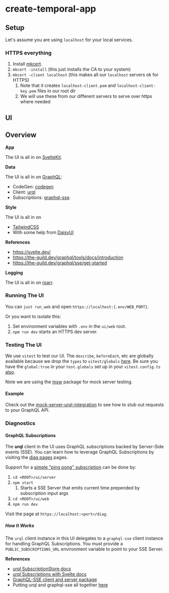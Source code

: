 # create-temporal-app

## Setup

Let's assume you are using `localhost` for your local services.

### HTTPS everything

1. Install [mkcert](https://github.com/FiloSottile/mkcert).
1. `mkcert -install` (this just installs the CA to your system)
1. `mkcert -client localhost` (this makes all our `localhost` servers ok for HTTPS)
    1. Note that it creates `localhost-client.pem` and `localhost-client-key.pem` files in our root dir
    2. We will use these from our different servers to serve over https where needed

## UI

## Overview

**App**

The UI is all in on [SvelteKit](https://kit.svelte.dev/).

**Data**

The UI is all in on [GraphQL](https://graphql.org/):

- CodeGen: [codegen](https://the-guild.dev/graphql/codegen)
- Client: [urql](https://commerce.nearform.com/open-source/urql/docs/api/svelte/)
- Subscriptions: [graphql-sse](https://the-guild.dev/graphql/sse/recipes#with-urql).

**Style**

The UI is all in on

- [TailwindCSS](https://tailwindcss.com/)
- With some help from [DaisyUI](https://daisyui.com/)

**References**

- https://svelte.dev/
- https://the-guild.dev/graphql/tools/docs/introduction
- https://the-guild.dev/graphql/sse/get-started

**Logging**

The UI is all in on [roarr](https://github.com/gajus/roarr).

### Running The UI

You can `just run_web` and open `https://localhost:{.env/WEB_PORT}`.

Or you want to isolate this:

1. Set environment variables with `.env` in the `ui/web` root.
2. `npm run dev` starts an HTTPS dev server.

### Testing The UI

We use `vitest` to test our UI.
The `describe`, `beforeEach`, etc are globally available because we drop the `types`
to `vitest/globals` [here](ui/web/tsconfig.json).
Be sure you have the `global:true` in your `test.globals` set up in
your `vitest.config.ts` [also](ui/web/vitest.config.ts).

Note we are using the [msw](https://mswjs.io/) package for mock server testing.

#### Example

Check out the [mock-server-urql-integration](ui/web/src/lib/http/mock-server/mock-server-urql-integration.test.ts) to
see
how to stub out requests to your GraphQL API.

### Diagnostics

#### GraphQL Subscriptions

The **urql** client in the UI uses GraphQL subscriptions backed by Server-Side events (SSE).
You can learn how to leverage GraphQL Subscriptions by visiting the [diag pages](ui/web/src/routes/(public)/diag) pages.

Support for a [simple "ping pong" subscription](ui/web/src/lib/operations/subscriptions/pingsub.graphql) can be done by:

1. `cd <ROOT>/ui/server`
1. `npm start`
    1. Starts a SSE Server that emits current time prepended by subscription input args
1. `cd <ROOT>/ui/web`
1. `npm run dev`

Visit the page at `https://localhost:<port>/diag`.

##### How It Works

The `urql` client instance in this UI delegates to a `graphql-sse` client instance for handling GraphQL Subscriptions.
You must provide a `PUBLIC_SUBSCRIPTIONS_URL` environment variable to point to your SSE Server.

**References**

- [urql SubscriptionStore docs](https://commerce.nearform.com/open-source/urql/docs/advanced/subscriptions/)
- [urql Subscriptions with Svelte docs](https://commerce.nearform.com/open-source/urql/docs/advanced/subscriptions/#svelte)
- [GraphQL-SSE client and server package](https://the-guild.dev/graphql/sse)
- Putting urql and graphql-sse all together [here](https://the-guild.dev/graphql/sse/recipes#with-urql)

